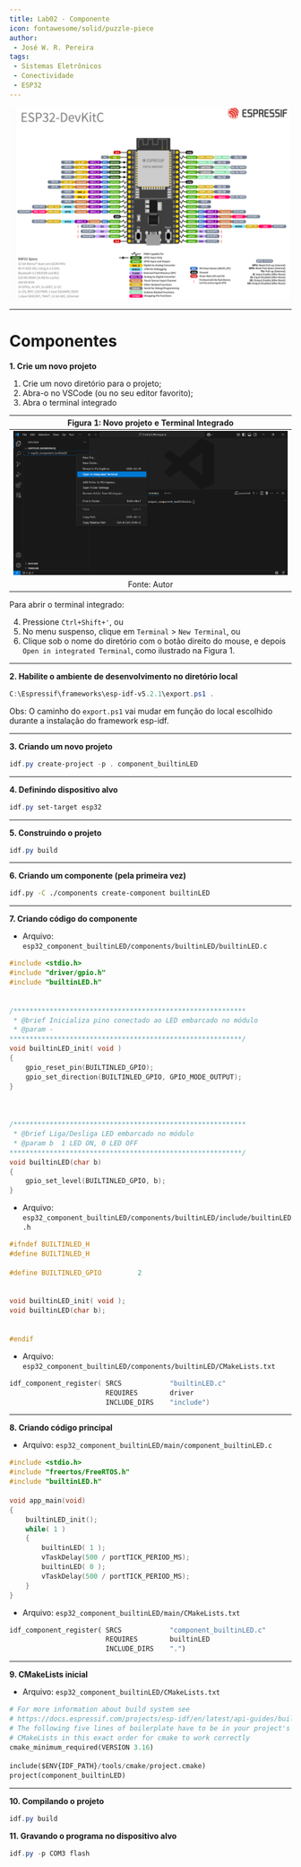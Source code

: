 ```yaml
---
title: Lab02 - Componente
icon: fontawesome/solid/puzzle-piece
author:
 - José W. R. Pereira
tags:
 - Sistemas Eletrônicos
 - Conectividade
 - ESP32
---
```


![ESP32pinlayout](img/lab00-pinlayout.png)

---

# Componentes

**1. Crie um novo projeto**

1. Crie um novo diretório para o projeto;
2. Abra-o no VSCode (ou no seu editor favorito);
3. Abra o terminal integrado

| Figura 1: Novo projeto e Terminal Integrado |
|:-------------------------------------------:|
| ![NovoProjeto](img/lab02-novo_terminal.png) |
| Fonte: Autor                                |


Para abrir o terminal integrado:

4. Pressione `Ctrl+Shift+'`, ou
5. No menu suspenso, clique em `Terminal` > `New Terminal`, ou
6. Clique sob o nome do diretório com o botão direito do mouse, e depois `Open in integrated Terminal`, como ilustrado na Figura 1.

---

**2. Habilite o ambiente de desenvolvimento no diretório local**

```ps1
C:\Espressif\frameworks\esp-idf-v5.2.1\export.ps1 .
```

Obs: O caminho do `export.ps1` vai mudar em função do local escolhido durante a instalação do framework esp-idf. 

---

**3. Criando um novo projeto**

```ps1
idf.py create-project -p . component_builtinLED
```

---

**4. Definindo dispositivo alvo**

```ps1
idf.py set-target esp32
```

---

**5. Construindo o projeto**

```ps1
idf.py build
```

---

**6. Criando um componente (pela primeira vez)**

```bash
idf.py -C ./components create-component builtinLED
```

---

**7. Criando código do componente**

- Arquivo: `esp32_component_builtinLED/components/builtinLED/builtinLED.c`
```C
#include <stdio.h>
#include "driver/gpio.h"
#include "builtinLED.h"


/**********************************************************
 * @brief Inicializa pino conectado ao LED embarcado no módulo
 * @param -
**********************************************************/
void builtinLED_init( void )
{
    gpio_reset_pin(BUILTINLED_GPIO);
    gpio_set_direction(BUILTINLED_GPIO, GPIO_MODE_OUTPUT);
}



/**********************************************************
 * @brief Liga/Desliga LED embarcado no módulo
 * @param b  1 LED ON, 0 LED OFF
**********************************************************/
void builtinLED(char b)
{
    gpio_set_level(BUILTINLED_GPIO, b);
}
```


- Arquivo: `esp32_component_builtinLED/components/builtinLED/include/builtinLED.h`
```C
#ifndef BUILTINLED_H
#define BUILTINLED_H

#define BUILTINLED_GPIO         2


void builtinLED_init( void );
void builtinLED(char b);


#endif
```

- Arquivo: `esp32_component_builtinLED/components/builtinLED/CMakeLists.txt`
```C
idf_component_register( SRCS            "builtinLED.c"
                        REQUIRES        driver
                        INCLUDE_DIRS    "include")
```

---


**8. Criando código principal**

- Arquivo: `esp32_component_builtinLED/main/component_builtinLED.c`
```C
#include <stdio.h>
#include "freertos/FreeRTOS.h"
#include "builtinLED.h"

void app_main(void)
{
    builtinLED_init();
    while( 1 )
    {
        builtinLED( 1 );
        vTaskDelay(500 / portTICK_PERIOD_MS);
        builtinLED( 0 );
        vTaskDelay(500 / portTICK_PERIOD_MS);
    }
}
```

- Arquivo: `esp32_component_builtinLED/main/CMakeLists.txt`
```py
idf_component_register( SRCS            "component_builtinLED.c"
                        REQUIRES        builtinLED
                        INCLUDE_DIRS    ".")


```

---


**9. CMakeLists inicial**

- Arquivo: `esp32_component_builtinLED/CMakeLists.txt`
```py
# For more information about build system see
# https://docs.espressif.com/projects/esp-idf/en/latest/api-guides/build-system.html
# The following five lines of boilerplate have to be in your project's
# CMakeLists in this exact order for cmake to work correctly
cmake_minimum_required(VERSION 3.16)

include($ENV{IDF_PATH}/tools/cmake/project.cmake)
project(component_builtinLED)
```

---

**10. Compilando o projeto**

```ps1
idf.py build
```

**11. Gravando o programa no dispositivo alvo**

```ps1
idf.py -p COM3 flash 
```

